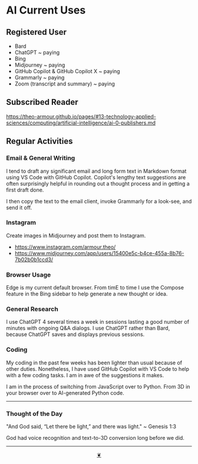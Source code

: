 # AI Current Uses


## Registered User

* Bard
* ChatGPT ~ paying
* Bing
* Midjourney ~ paying
* GitHub Copilot & GitHub Copilot X ~ paying
* Grammarly ~ paying
* Zoom (transcript and summary) ~ paying


## Subscribed Reader

https://theo-armour.github.io/pages/#13-technology-applied-sciences/computing/artificial-intelligence/ai-0-publishers.md


## Regular Activities

### Email & General Writing

I tend to draft any significant email and long form text in Markdown format using VS Code with GitHub Copilot. Copilot's lengthy text suggestions are often surprisingly helpful in rounding out a thought process and in getting a first draft done.

I then copy the text to the email client, invoke Grammarly for a look-see, and send it off.

### Instagram

Create images in Midjourney and post them to Instagram.

* https://www.instagram.com/armour.theo/
* https://www.midjourney.com/app/users/15400e5c-b4ce-455a-8b76-7b02b0b1ccd3/


### Browser Usage

Edge is my current default browser. From timE to time I use the Compose feature in the Bing sidebar to help generate a new  thought or idea.

### General Research

I use ChatGPT 4 several times a week in sessions lasting a good number of minutes with ongoing Q&A dialogs. I use ChatGPT rather than Bard, because ChatGPT saves and displays previous sessions.

### Coding

My coding in the past few weeks has been lighter than usual because of other duties. Nonetheless, I have used GitHub Copilot with VS Code to help with a few coding tasks. I am in awe of the suggestions it makes.

I am in the process of switching from JavaScript over to Python. From 3D in your browser over to AI-generated Python code.

***

### Thought of the Day

"And God said, “Let there be light,” and there was light." ~ Genesis 1:3

God had voice recognition and text-to-3D conversion long before we did.



***

<center title="Hello! Click me to go up to the top" ><a class=aDingbat href=javascript:window.scrollTo(0,0);> ❦ </a></center>
